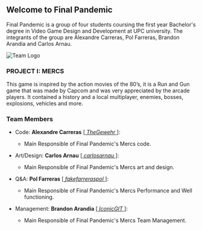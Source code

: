 ## Welcome to Final Pandemic

Final Pandemic is a group of four students coursing the first year Bachelor's degree in Video Game Design and Development at UPC university. The integrants of the group are Alexandre Carreras, Pol Farreras, Brandon Arandia and Carlos Arnau.

![Team Logo](/Wiki_Images/Logo.png)

### PROJECT I: MERCS

This game is inspired by the action movies of the 80’s, it is a Run and Gun game that was made by Capcom and was very appreciated by the arcade players. It contained a history and a local multiplayer, enemies, bosses, explosions, vehicles and more. 

### Team Members

- Code: **Alexandre Carreras** [[ _TheGewehr_ ](https://github.com/TheGewehr)]:
  - Main Responsible of Final Pandemic's Mercs code.

- Art/Design: **Carlos Arnau** [[ _carlosarnau_ ](https://github.com/carlosarnau)]:
  - Main Responsible of Final Pandemic's Mercs art and design.

- Q&A: **Pol Farreras** [[ _fakefarreraspol_ ](https://github.com/fakefarreraspol)]:
  - Main Responsible of Final Pandemic's Mercs Performance and Well functioning.

- Management: **Brandon Arandia** [[ _IconicGIT_ ](https://github.com/IconicGIT)]:
  - Main Responsible of Final Pandemic's Mercs Team Management.
